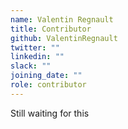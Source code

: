 ```yaml
---
name: Valentin Regnault
title: Contributor
github: ValentinRegnault
twitter: ""
linkedin: ""
slack: ""
joining_date: ""
role: contributor
---
```


Still waiting for this

